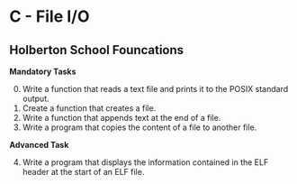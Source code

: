 # C - File I/O
## Holberton School Founcations

 **Mandatory Tasks**

0. Write a function that reads a text file and prints it to the POSIX standard output.
1. Create a function that creates a file.
2. Write a function that appends text at the end of a file.
3. Write a program that copies the content of a file to another file.

**Advanced Task**

4. Write a program that displays the information contained in the ELF header at the start of an ELF file.
